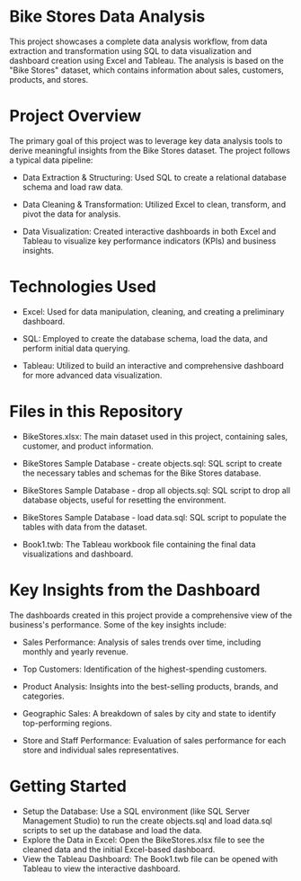 # Bike Stores Data Analysis
This project showcases a complete data analysis workflow, from data extraction and transformation using SQL to data visualization and dashboard creation using Excel and Tableau. The analysis is based on the "Bike Stores" dataset, which contains information about sales, customers, products, and stores.

# Project Overview
The primary goal of this project was to leverage key data analysis tools to derive meaningful insights from the Bike Stores dataset. The project follows a typical data pipeline:

- Data Extraction & Structuring: Used SQL to create a relational database schema and load raw data.

- Data Cleaning & Transformation: Utilized Excel to clean, transform, and pivot the data for analysis.

- Data Visualization: Created interactive dashboards in both Excel and Tableau to visualize key performance indicators (KPIs) and business insights.

# Technologies Used
- Excel: Used for data manipulation, cleaning, and creating a preliminary dashboard.

- SQL: Employed to create the database schema, load the data, and perform initial data querying.

- Tableau: Utilized to build an interactive and comprehensive dashboard for more advanced data visualization.

# Files in this Repository
- BikeStores.xlsx: The main dataset used in this project, containing sales, customer, and product information.

- BikeStores Sample Database - create objects.sql: SQL script to create the necessary tables and schemas for the Bike Stores database.

- BikeStores Sample Database - drop all objects.sql: SQL script to drop all database objects, useful for resetting the environment.

- BikeStores Sample Database - load data.sql: SQL script to populate the tables with data from the dataset.

- Book1.twb: The Tableau workbook file containing the final data visualizations and dashboard.

# Key Insights from the Dashboard
The dashboards created in this project provide a comprehensive view of the business's performance. Some of the key insights include:

- Sales Performance: Analysis of sales trends over time, including monthly and yearly revenue.

- Top Customers: Identification of the highest-spending customers.

- Product Analysis: Insights into the best-selling products, brands, and categories.

- Geographic Sales: A breakdown of sales by city and state to identify top-performing regions.

- Store and Staff Performance: Evaluation of sales performance for each store and individual sales representatives.

# Getting Started
- Setup the Database: Use a SQL environment (like SQL Server Management Studio) to run the create objects.sql and load data.sql scripts to set up the database and load the data.
- Explore the Data in Excel: Open the BikeStores.xlsx file to see the cleaned data and the initial Excel-based dashboard.
- View the Tableau Dashboard: The Book1.twb file can be opened with Tableau to view the interactive dashboard.

